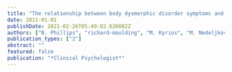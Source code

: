 ```yaml
---
title: "The relationship between body dysmorphic disorder symptoms and self-construals"
date: 2011-01-01
publishDate: 2021-02-26T05:49:02.626082Z
authors: ["B. Phillips", "richard-moulding", "M. Kyrios", "M. Nedeljkovic", "S. Mancuso"]
publication_types: ["2"]
abstract: ""
featured: false
publication: "*Clinical Psychologist*"
---
```


